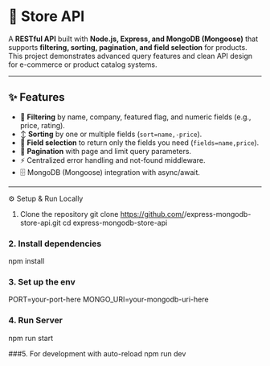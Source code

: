 # 🏬 Store API

A **RESTful API** built with **Node.js, Express, and MongoDB (Mongoose)** that supports **filtering, sorting, pagination, and field selection** for products.  
This project demonstrates advanced query features and clean API design for e-commerce or product catalog systems.

---

## ✨ Features

- 🔎 **Filtering** by name, company, featured flag, and numeric fields (e.g., price, rating).  
- ↕️ **Sorting** by one or multiple fields (`sort=name,-price`).  
- 📑 **Field selection** to return only the fields you need (`fields=name,price`).  
- 📄 **Pagination** with page and limit query parameters.  
- ⚡ Centralized error handling and not-found middleware.  
- 🗄️ MongoDB (Mongoose) integration with async/await.

---

⚙️ Setup & Run Locally
1. Clone the repository
git clone https://github.com/<your-username>/express-mongodb-store-api.git
cd express-mongodb-store-api

### 2. Install dependencies 
npm install

### 3. Set up the env
PORT=your-port-here
MONGO_URI=your-mongodb-uri-here

### 4. Run Server
npm run start

###5.  For development with auto-reload
npm run dev
